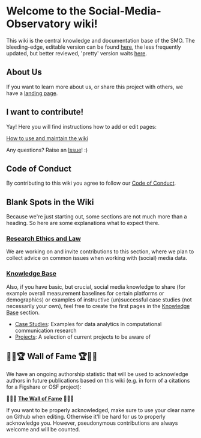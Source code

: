 # Welcome to the Social-Media-Observatory wiki!

This wiki is the central knowledge and documentation base of the SMO. The bleeding-edge, editable version can be found [here](https://github.com/leibniz-hbi/Social-Media-Observatory/wiki), the less frequently updated, but better reviewed, 'pretty' version waits [here](https://leibniz-hbi.github.io/smo-wiki/).

## About Us

If you want to learn more about us, or share this project with others, we have a [landing page](https://leibniz-hbi.github.io/SMO/about).

## I want to contribute!

Yay! Here you will find instructions how to add or edit pages:

[How to use and maintain the wiki](How-to-use-and-maintain-the-wiki)

Any questions? Raise an [Issue](https://github.com/Leibniz-HBI/Social-Media-Observatory/issues)! :)

## Code of Conduct

By contributing to this wiki you agree to follow our [Code of Conduct](https://github.com/Leibniz-HBI/Social-Media-Observatory/blob/master/CODE_OF_CONDUCT.md).

## Blank Spots in the Wiki

Because we're just starting out, some sections are not much more than a heading. So here are some explanations what to expect there.

### [Research Ethics and Law](Research-Ethics-and-Law)

We are working on and invite contributions to this section, where we plan to collect advice on common issues when working with (social) media data.

### [Knowledge Base](Knowledge-Base)

Also, if you have basic, but crucial, social media knowledge to share (for example overall measurement baselines for certain platforms or demographics) or examples of instructive (un)successful case studies (not necessarily your own), feel free to create the first pages in the [Knowledge Base](Knowledge-Base) section.
* [Case Studies](Case-Studies): Examples for data analytics in computational communication research
* [Projects](Projects): A selection of current projects to be aware of


## 👏💫🏆 Wall of Fame 🏆💫👏

We have an ongoing authorship statistic that will be used to acknowledge authors in future publications based on this wiki (e.g. in form of a citations for a Figshare or OSF project):

🌟🌟🌟 **[The Wall of Fame](https://smo-wiki.leibniz-hbi.de/Wall-of-Fame)** 🌟🌟🌟

If you want to be properly acknowledged, make sure to use your clear name on Github when editing. Otherwise it'll be hard for us to properly acknowledge you. However, pseudonymous contributions are always welcome and will be counted.
